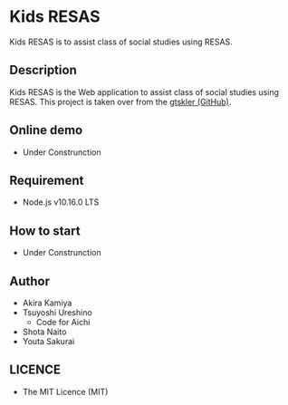 Kids RESAS
====
Kids RESAS is to assist class of social studies using RESAS.  

## Description
Kids RESAS is the Web application to assist class of social studies using RESAS. This project is taken over from the [gtskler (GitHub)](https://github.com/srmtlab/Kids_RESAS/tree/gtskler).  

## Online demo
- Under Construnction

## Requirement
- Node.js v10.16.0 LTS

## How to start
- Under Construnction
     
## Author
- Akira Kamiya
- Tsuyoshi Ureshino
  - Code for Aichi
- Shota Naito
- Youta Sakurai

## LICENCE
- The MIT Licence (MIT)
